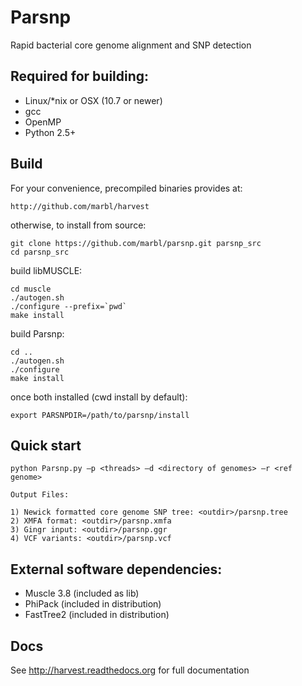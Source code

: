 # Parsnp 

Rapid bacterial core genome alignment and SNP detection

## Required for building:

* Linux/*nix or OSX (10.7 or newer)
* gcc
* OpenMP
* Python 2.5+ 

## Build

For your convenience, precompiled binaries provides at:

    http://github.com/marbl/harvest

otherwise, to install from source:

    git clone https://github.com/marbl/parsnp.git parsnp_src
    cd parsnp_src
    
build libMUSCLE:

    cd muscle
    ./autogen.sh
    ./configure --prefix=`pwd`
    make install

build Parsnp:

    cd ..
    ./autogen.sh
    ./configure
    make install

once both installed (cwd install by default):

    export PARSNPDIR=/path/to/parsnp/install

## Quick start

    python Parsnp.py –p <threads> –d <directory of genomes> –r <ref genome>

    Output Files:

    1) Newick formatted core genome SNP tree: <outdir>/parsnp.tree
    2) XMFA format: <outdir>/parsnp.xmfa
    3) Gingr input: <outdir>/parsnp.ggr
    4) VCF variants: <outdir>/parsnp.vcf

## External software dependencies:

* Muscle 3.8 (included as lib)
* PhiPack (included in distribution)
* FastTree2 (included in distribution)

## Docs

See http://harvest.readthedocs.org for full documentation
